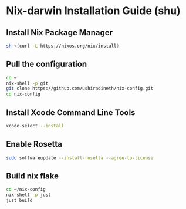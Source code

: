 # Nix-darwin Installation Guide (shu)

## Install Nix Package Manager

```bash
sh <(curl -L https://nixos.org/nix/install)
```

## Pull the configuration

```bash
cd ~
nix-shell -p git
git clone https://github.com/ushiradineth/nix-config.git
cd nix-config
```

## Install Xcode Command Line Tools

```bash
xcode-select --install
```

## Enable Rosetta

```bash
sudo softwareupdate --install-rosetta --agree-to-license
```

## Build nix flake

```bash
cd ~/nix-config
nix-shell -p just
just build
```
